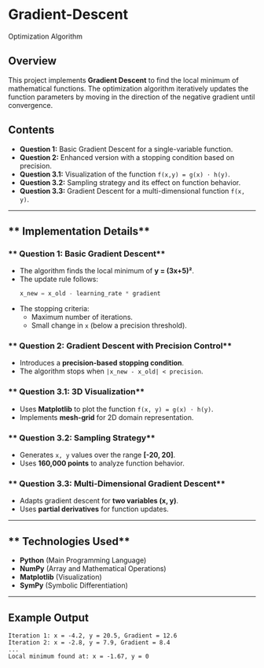 # Gradient-Descent
Optimization Algorithm
##  Overview  
This project implements **Gradient Descent** to find the local minimum of mathematical functions. The optimization algorithm iteratively updates the function parameters by moving in the direction of the negative gradient until convergence.

##  Contents  
- **Question 1:** Basic Gradient Descent for a single-variable function.  
- **Question 2:** Enhanced version with a stopping condition based on precision.  
- **Question 3.1:** Visualization of the function `f(x,y) = g(x) ⋅ h(y)`.  
- **Question 3.2:** Sampling strategy and its effect on function behavior.  
- **Question 3.3:** Gradient Descent for a multi-dimensional function `f(x, y)`.  

---

## ** Implementation Details**
### ** Question 1: Basic Gradient Descent**
- The algorithm finds the local minimum of **y = (3x+5)²**.
- The update rule follows:
  ```python
  x_new = x_old - learning_rate * gradient
  ```
- The stopping criteria:  
  - Maximum number of iterations.  
  - Small change in `x` (below a precision threshold).  

### ** Question 2: Gradient Descent with Precision Control**
- Introduces a **precision-based stopping condition**.
- The algorithm stops when `|x_new - x_old| < precision`.  

### ** Question 3.1: 3D Visualization**
- Uses **Matplotlib** to plot the function `f(x, y) = g(x) ⋅ h(y)`.  
- Implements **mesh-grid** for 2D domain representation.

### ** Question 3.2: Sampling Strategy**
- Generates `x, y` values over the range **[-20, 20]**.
- Uses **160,000 points** to analyze function behavior.

### ** Question 3.3: Multi-Dimensional Gradient Descent**
- Adapts gradient descent for **two variables (x, y)**.
- Uses **partial derivatives** for function updates.

---

## ** Technologies Used**
- **Python** (Main Programming Language)
- **NumPy** (Array and Mathematical Operations)
- **Matplotlib** (Visualization)
- **SymPy** (Symbolic Differentiation)

---


## **Example Output**
```
Iteration 1: x = -4.2, y = 20.5, Gradient = 12.6
Iteration 2: x = -2.8, y = 7.9, Gradient = 8.4
...
Local minimum found at: x = -1.67, y = 0

